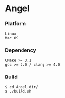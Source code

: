 # Angel

### Platform
```
Linux
Mac OS
```

### Dependency
```
CMake >= 3.1
gcc >= 7.0 / clang >= 4.0
```

### Build
```
$ cd Angel.dir/
$ ./build.sh
```
